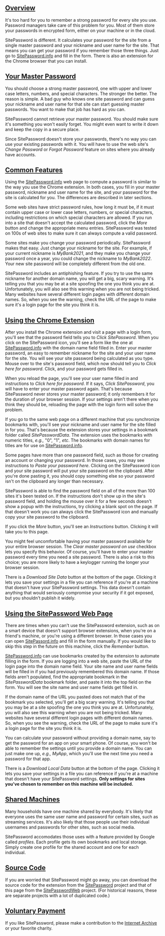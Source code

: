 [Overview](#overview)
---------------------

It's too hard for you to remember a strong password for every site you use. Password managers take care of this problem for you. Most of them store your passwords in encrypted form, either on your machine or in the cloud.

SitePassword is different. It calculates your password for the site from a single master password and your nickname and user name for the site. That means you can get your password if you remember those three things. Just go to [SitePassword.info](https://sitepassword.info) and fill in the form. There is also an extension for the Chrome browser that you can install.

[Your Master Password](#masterpassword)
---------------------------------------

You should choose a strong master password, one with upper and lower case letters, numbers, and special characters. The stronger the better. The reason is simple. A bad guy who knows one site password and can guess your nickname and user name for that site can start guessing master passwords. You want to make that job has hard as you can.

SitePassword cannot retrieve your master password. You should make sure it's something you won't easily forget. You might even want to write it down and keep the copy in a secure place.

Since SitePassword doesn't store your passwords, there's no way you can use your existing passwords with it. You will have to use the web site's _Change Password_ or _Forgot Password_ feature on sites where you already have accounts.

[Common Features](#common)
--------------------------

Using the [SitePassword.info](https://sitepassword.info) web page to compute a password is similar to the way you use the Chrome extension. In both cases, you fill in your master password, nickname and user name for the site, and your password for the site is calculated for you. The differences are described in later sections.

Some web sites have strict password rules, how long it must be, if it must contain upper case or lower case letters, numbers, or special characters, including restrictions on which special characters are allowed. If you run into a site that doesn't accept the calculated password, click the _More_ button and change the appropriate menu entries. SitePassword was tested on 100s of web sites to make sure it can always compute a valid password.

Some sites make you change your password periodically. SitePassword makes that easy. Just change your nickname for the site. For example, if your current nickname is _MyBank2021_, and they make you change your password once a year, you could change the nickname to _MyBank2022_. Your new site password will be completely different from the old one.

SitePassword includes an antiphishing feature. If you try to use the same nickname for another domain name, you will get a big, scary warning. It's telling you that you may be at a site spoofing the one you think you are at. Unfortunately, you will also see this warning when you are not being tricked. Many websites have several different login pages with different domain names. So, when you see the warning, check the URL of the page to make sure it's a login page for the site you think it is.

[Using the Chrome Extension](#extension)
----------------------------------------

After you install the Chrome extension and visit a page with a login form, you'll see that the password field tells you to _Click SitePassword_. When you click on the SitePassword icon, you'll see a form like the one at [SitePassword.info](https://sitepassword.info) with the domain name field filled in. Enter your master password, an easy to remember nickname for the site and your user name for the site. You will see your site password being calculated as you type. Mouse over to the site's password field, which now should tell you to _Click here for password_. Click, and your password gets filled in.

When you reload the page, you'll see your user name filled in and instructions to _Click here for password_. If it says, _Click SitePassword_, you will have to enter your master password again. That's because SitePassword never stores your master password; it only remembers it for the duration of your browser session. If your settings aren't there when you think they should be, reloading the page with the login form will solve the problem.

If you go to the same web page on a different machine that you synchronize bookmarks with, you'll see your nickname and user name for the site filled in for you. That's because the extension stores your settings in a bookmark folder called _SitePasswordData_. The extension uses the bookmarks with numeric titles, _e.g.,_ "0", "1"_, etc_. The bookmarks with domain names for titles are for use on [SitePassword.info](https://sitepassword.info).

Some pages have more than one password field, such as those for creating an account or changing your password. In those cases, you may see instructions to _Paste your password here_. Clicking on the SitePassword icon and your site password will put your site password on the clipboard. After you're done pasting it, you should copy something else so your password isn't on the clipboard any longer than necessary.

SitePassword is able to find the password field on all of the more than 100 sites it's been tested on. If the instructions don't show up in the site's password field, and holding the mouse over it for a few seconds doesn't show a popup with the instructions, try clicking a blank spot on the page. If that doesn't work you can always click the SitePassword icon and manually copy your site password to the clipboard.

If you click the _More_ button, you'll see an _Instructions_ button. Clicking it will take you to this page.

You might feel uncomfortable having your master password available for your entire browser session. The _Clear master password on use_ checkbox lets you specify this behavior. Of course, you'll have to enter your master password every time you need a site password. There is also a risk to this choice; you are more likely to have a keylogger running the longer your browser session.

There is a _Download Site Data_ button at the bottom of the page. Clicking it lets you save your settings in a file you can reference if you're at a machine that doesn't have your SitePassword settings. This data doesn't contain anything that would seriously compromise your security if it got exposed, but you shouldn't publish it widely.

[Using the SitePassword Web Page](#webpage)
-------------------------------------------

There are times when you can't use the SitePassword extension, such as on a smart device that doesn't support browser extensions, when you're on a friend's machine, or you're using a different browser. In those cases you can open [SitePassord.info](sitepassword.info) and fill in the form manually. If you would like to skip this step in the future on this machine, click the _Remember_ button.

[SitePassword.info](sitepassword.info) can use bookmarks created by the extension to automate filling in the form. If you are logging into a web site, paste the URL of the login page into the domain name field. Your site name and user name fields will be filled in if you had previously remembered this domain name. If those fields aren't populated, find the appropriate bookmark in the _SitePasswordData_ bookmark folder, and paste it into the top field on the form. You will see the site name and user name fields get filled in.

If the domain name of the URL you pasted does not match that of the bookmark you selected, you'll get a big scary warning. It's telling you that you may be at a site spoofing the one you think you are at. Unfortunately, you will also see this warning when you are not being tricked. Many websites have several different login pages with different domain names. So, when you see the warning, check the URL of the page to make sure it's a login page for the site you think it is.

You can calculate your password without providing a domain name, say to get the password for an app on your smart phone. Of course, you won't be able to remember the settings until you provide a domain name. You can just make one up, _e.g., MyApp_, which you'll use the next time you need a password for that app.

There is a _Download Local Data_ button at the bottom of the page. Clicking it lets you save your settings in a file you can reference if you're at a machine that doesn't have your SitePassword settings. **Only settings for sites you've chosen to remember on this machine will be included.**

[Shared Machines](#shared)
--------------------------

Many households have one machine shared by everybody. It's likely that everyone uses the same user name and password for certain sites, such as streaming services. It's also likely that those people use their individual usernames and passwords for other sites, such as social media.

SitePassword accomodates those uses with a feature provided by Google called _profiles_. Each profile gets its own bookmarks and local storage. Simply create one profile for the shared account and one for each individual.

[Source Code](#source)
----------------------

If you are worried that SitePassword might go away, you can download the source code for the extension from the [SitePassword](https://github.com/alanhkarp/SitePassword) project and that of this page from the [SitePasswordWeb](https://github.com/alanhkarp/SitePasswordWeb) project. (For historical reasons, these are separate projects with a lot of duplicated code.)

[Voluntary Payment](#payment)
-----------------------------

If you like SitePassword, please make a contribution to the [Internet Archive](https://archive.org/donate?origin=iawww-TopNavDonateButton) or your favorite charity.